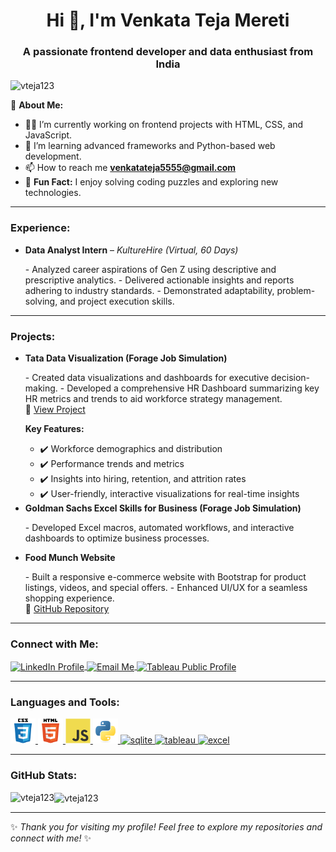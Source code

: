 <h1 align="center">Hi 👋, I'm Venkata Teja Mereti</h1>
<h3 align="center">A passionate frontend developer and data enthusiast from India</h3>

<p align="left"> 
  <img src="https://komarev.com/ghpvc/?username=vteja123&label=Profile%20views&color=0e75b6&style=flat" alt="vteja123" /> 
</p>

🌟 **About Me:**
- 👨‍💻 I’m currently working on frontend projects with HTML, CSS, and JavaScript.
- 🌱 I’m learning advanced frameworks and Python-based web development.
- 📫 How to reach me **venkatateja5555@gmail.com**
- 🎯 **Fun Fact:** I enjoy solving coding puzzles and exploring new technologies.

---

<h3 align="left">Experience:</h3>
<ul>
  <li>
    <strong>Data Analyst Intern</strong> – <em>KultureHire (Virtual, 60 Days)</em>  
    <p>
      - Analyzed career aspirations of Gen Z using descriptive and prescriptive analytics.  
      - Delivered actionable insights and reports adhering to industry standards.  
      - Demonstrated adaptability, problem-solving, and project execution skills.  
    </p>
  </li>
</ul>

---

<h3 align="left">Projects:</h3>
<ul>
  <li>
    <strong>Tata Data Visualization (Forage Job Simulation)</strong>  
    <p>
      - Created data visualizations and dashboards for executive decision-making.  
      - Developed a comprehensive HR Dashboard summarizing key HR metrics and trends to aid workforce strategy management.  
      <br>🔗 <a href="https://lnkd.in/gK4rqs7Q" target="_blank">View Project</a>  
    </p>
    <p><strong>Key Features:</strong></p>
    <ul>
      <li>✔️ Workforce demographics and distribution</li>
      <li>✔️ Performance trends and metrics</li>
      <li>✔️ Insights into hiring, retention, and attrition rates</li>
      <li>✔️ User-friendly, interactive visualizations for real-time insights</li>
    </ul>
  </li>

  <li>
    <strong>Goldman Sachs Excel Skills for Business (Forage Job Simulation)</strong>  
    <p>
      - Developed Excel macros, automated workflows, and interactive dashboards to optimize business processes.  
    </p>
  </li>

  <li>
    <strong>Food Munch Website</strong>  
    <p>
      - Built a responsive e-commerce website with Bootstrap for product listings, videos, and special offers.  
      - Enhanced UI/UX for a seamless shopping experience.  
      <br>🔗 <a href="https://github.com/vteja123/food-munch" target="_blank">GitHub Repository</a>  
    </p>
  </li>
</ul>

---

<h3 align="left">Connect with Me:</h3>
<p align="left">
  <a href="https://linkedin.com/in/venkata-teja-2a1491175/" target="blank">
    <img align="center" src="https://raw.githubusercontent.com/rahuldkjain/github-profile-readme-generator/master/src/images/icons/Social/linked-in-alt.svg" alt="LinkedIn Profile" height="30" width="40" />
  </a>
  <a href="mailto:venkatateja5555@gmail.com">
    <img align="center" src="https://img.icons8.com/color/48/000000/gmail.png" alt="Email Me" height="30" width="40" />
  </a>
  <a href="https://public.tableau.com/app/profile/venkata.teja.mereti/vizzes" target="blank">
    <img align="center" src="https://img.icons8.com/color/344/tableau-software.png" alt="Tableau Public Profile" height="30" width="40" />
  </a>
</p>



---

<h3 align="left">Languages and Tools:</h3>
<p align="left">
  <!-- Frontend -->
  <a href="https://www.w3schools.com/css/" target="_blank" rel="noreferrer"> 
    <img src="https://raw.githubusercontent.com/devicons/devicon/master/icons/css3/css3-original-wordmark.svg" alt="css3" width="40" height="40"/> 
  </a>
  <a href="https://www.w3.org/html/" target="_blank" rel="noreferrer"> 
    <img src="https://raw.githubusercontent.com/devicons/devicon/master/icons/html5/html5-original-wordmark.svg" alt="html5" width="40" height="40"/> 
  </a>
  <a href="https://developer.mozilla.org/en-US/docs/Web/JavaScript" target="_blank" rel="noreferrer"> 
    <img src="https://raw.githubusercontent.com/devicons/devicon/master/icons/javascript/javascript-original.svg" alt="javascript" width="40" height="40"/> 
  </a>
  <a href="https://www.python.org" target="_blank" rel="noreferrer"> 
    <img src="https://raw.githubusercontent.com/devicons/devicon/master/icons/python/python-original.svg" alt="python" width="40" height="40"/> 
  </a>
  <a href="https://www.sqlite.org/" target="_blank" rel="noreferrer"> 
    <img src="https://www.vectorlogo.zone/logos/sqlite/sqlite-icon.svg" alt="sqlite" width="40" height="40"/> 
  </a>
  
  <!-- Data Analytics -->
  <a href="https://www.tableau.com/" target="_blank" rel="noreferrer">
    <img src="https://www.tableau.com/sites/default/files/pages/tableaulogo_highres.png" alt="tableau" width="40" height="40"/> 
  </a>
  <a href="https://www.microsoft.com/en-us/microsoft-365/excel" target="_blank" rel="noreferrer">
    <img src="https://img.icons8.com/color/344/microsoft-excel-2019--v1.png" alt="excel" width="40" height="40"/> 
  </a>
</p>

---

<h3 align="left">GitHub Stats:</h3>
<p>
  <img align="left" src="https://github-readme-stats.vercel.app/api/top-langs?username=vteja123&show_icons=true&locale=en&layout=compact" alt="vteja123" />
  <img align="center" src="https://github-readme-stats.vercel.app/api?username=vteja123&show_icons=true&locale=en" alt="vteja123" />
</p>

---

✨ *Thank you for visiting my profile! Feel free to explore my repositories and connect with me!* ✨
